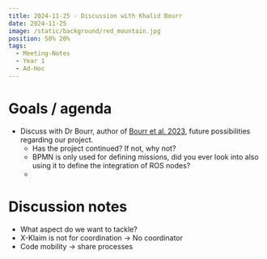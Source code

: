 ```yaml
---
title: 2024-11-25 - Discussion with Khalid Bourr
date: 2024-11-25
image: /static/background/red_mountain.jpg
position: 50% 20%
tags:
  - Meeting-Notes
  - Year 1
  - Ad-Hoc
---
```


# Goals / agenda

- Discuss with Dr Bourr, author of [Bourr  et al. 2023](https://pubblicazioni.unicam.it/handle/11581/484448),  future possibilities regarding our project.
	- Has the project continued? If not, why not?
	- BPMN is only used for defining missions, did you ever look into also using it to define the integration of ROS nodes?
	- 

# Discussion notes

-  What aspect do we want to tackle?
- X-Klaim is not for coordination -> No coordinator
- Code mobility -> share processes
